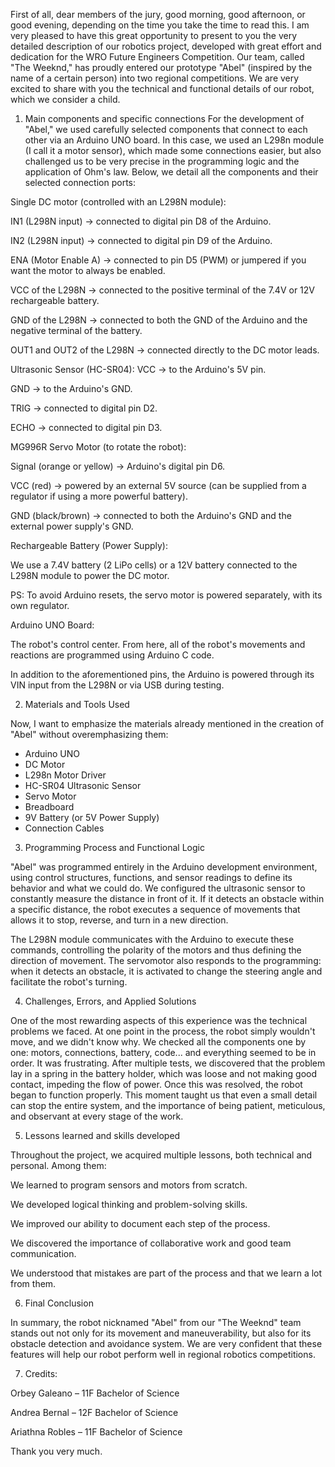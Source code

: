 First of all, dear members of the jury, good morning, good afternoon, or good evening, depending on the time you take the time to read this. I am very pleased to have this great opportunity to present to you the very detailed description of our robotics project, developed with great effort and dedication for the WRO Future Engineers Competition. Our team, called "The Weeknd," has proudly entered our prototype "Abel" (inspired by the name of a certain person) into two regional competitions. We are very excited to share with you the technical and functional details of our robot, which we consider a child.

1. Main components and specific connections
For the development of "Abel," we used carefully selected components that connect to each other via an Arduino UNO board. In this case, we used an L298n module (I call it a motor sensor), which made some connections easier, but also challenged us to be very precise in the programming logic and the application of Ohm's law. Below, we detail all the components and their selected connection ports:

Single DC motor (controlled with an L298N module):

IN1 (L298N input) → connected to digital pin D8 of the Arduino.

IN2 (L298N input) → connected to digital pin D9 of the Arduino.

ENA (Motor Enable A) → connected to pin D5 (PWM) or jumpered if you want the motor to always be enabled.

VCC of the L298N → connected to the positive terminal of the 7.4V or 12V rechargeable battery.

GND of the L298N → connected to both the GND of the Arduino and the negative terminal of the battery.

OUT1 and OUT2 of the L298N → connected directly to the DC motor leads.

Ultrasonic Sensor (HC-SR04):
VCC → to the Arduino's 5V pin.

GND → to the Arduino's GND.

TRIG → connected to digital pin D2.

ECHO → connected to digital pin D3.

MG996R Servo Motor (to rotate the robot):

Signal (orange or yellow) → Arduino's digital pin D6.

VCC (red) → powered by an external 5V source (can be supplied from a regulator if using a more powerful battery).

GND (black/brown) → connected to both the Arduino's GND and the external power supply's GND.

Rechargeable Battery (Power Supply):

We use a 7.4V battery (2 LiPo cells) or a 12V battery connected to the L298N module to power the DC motor.

PS: To avoid Arduino resets, the servo motor is powered separately, with its own regulator.

Arduino UNO Board:

The robot's control center. From here, all of the robot's movements and reactions are programmed using Arduino C code.

In addition to the aforementioned pins, the Arduino is powered through its VIN input from the L298N or via USB during testing.

2. Materials and Tools Used

Now, I want to emphasize the materials already mentioned in the creation of "Abel" without overemphasizing them:

* Arduino UNO
* DC Motor
* L298n Motor Driver
* HC-SR04 Ultrasonic Sensor
* Servo Motor
* Breadboard
* 9V Battery (or 5V Power Supply)
* Connection Cables

3. Programming Process and Functional Logic

"Abel" was programmed entirely in the Arduino development environment, using control structures, functions, and sensor readings to define its behavior and what we could do. We configured the ultrasonic sensor to constantly measure the distance in front of it. If it detects an obstacle within a specific distance, the robot executes a sequence of movements that allows it to stop, reverse, and turn in a new direction.

The L298N module communicates with the Arduino to execute these commands, controlling the polarity of the motors and thus defining the direction of movement.
The servomotor also responds to the programming: when it detects an obstacle, it is activated to change the steering angle and facilitate the robot's turning.

4. Challenges, Errors, and Applied Solutions

One of the most rewarding aspects of this experience was the technical problems we faced. At one point in the process, the robot simply wouldn't move, and we didn't know why. We checked all the components one by one: motors, connections, battery, code... and everything seemed to be in order. It was frustrating. After multiple tests, we discovered that the problem lay in a spring in the battery holder, which was loose and not making good contact, impeding the flow of power. Once this was resolved, the robot began to function properly.
This moment taught us that even a small detail can stop the entire system, and the importance of being patient, meticulous, and observant at every stage of the work.

5. Lessons learned and skills developed

Throughout the project, we acquired multiple lessons, both technical and personal. Among them:

We learned to program sensors and motors from scratch.

We developed logical thinking and problem-solving skills.

We improved our ability to document each step of the process.

We discovered the importance of collaborative work and good team communication.

We understood that mistakes are part of the process and that we learn a lot from them.

6. Final Conclusion

In summary, the robot nicknamed "Abel" from our "The Weeknd" team stands out not only for its movement and maneuverability, but also for its obstacle detection and avoidance system. We are very confident that these features will help our robot perform well in regional robotics competitions.

7. Credits:

Orbey Galeano – 11F
Bachelor of Science

Andrea Bernal – 12F
Bachelor of Science

Ariathna Robles – 11F
Bachelor of Science

Thank you very much.
